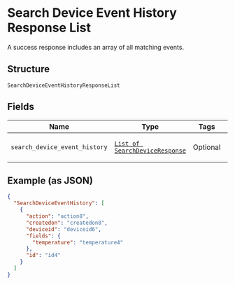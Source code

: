 
# Search Device Event History Response List

A success response includes an array of all matching events.

## Structure

`SearchDeviceEventHistoryResponseList`

## Fields

| Name | Type | Tags | Description |
|  --- | --- | --- | --- |
| `search_device_event_history` | [`List of SearchDeviceResponse`](../../doc/models/search-device-response.md) | Optional | **Constraints**: *Maximum Items*: `100` |

## Example (as JSON)

```json
{
  "SearchDeviceEventHistory": [
    {
      "action": "action8",
      "createdon": "createdon8",
      "deviceid": "deviceid6",
      "fields": {
        "temperature": "temperature4"
      },
      "id": "id4"
    }
  ]
}
```

